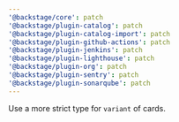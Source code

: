 ```yaml
---
'@backstage/core': patch
'@backstage/plugin-catalog': patch
'@backstage/plugin-catalog-import': patch
'@backstage/plugin-github-actions': patch
'@backstage/plugin-jenkins': patch
'@backstage/plugin-lighthouse': patch
'@backstage/plugin-org': patch
'@backstage/plugin-sentry': patch
'@backstage/plugin-sonarqube': patch
---
```


Use a more strict type for `variant` of cards.

